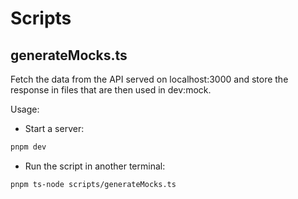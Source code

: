 # Scripts

## generateMocks.ts

Fetch the data from the API served on localhost:3000 and store the response in files that are then used in dev:mock.

Usage:

- Start a server:

```bash
pnpm dev
```

- Run the script in another terminal:

```bash
pnpm ts-node scripts/generateMocks.ts
```
